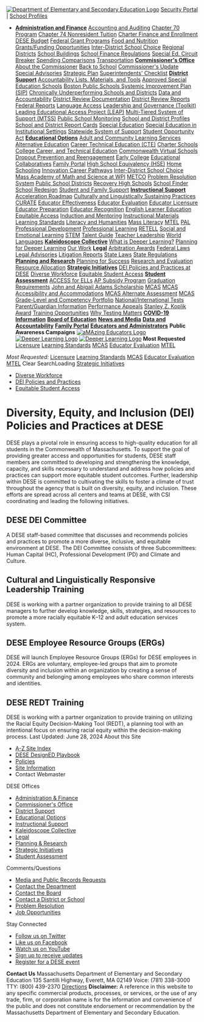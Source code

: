 [![Department of Elementary and Secondary Education Logo](https://www.doe.mass.edu/images/logo-dese-master.png)](https://www.doe.mass.edu/csi/</>)
[Security Portal](https://www.doe.mass.edu/csi/<https:/gateway.edu.state.ma.us/>)
| 
[School Profiles](https://www.doe.mass.edu/csi/<https:/profiles.doe.mass.edu/>)
  * [**Administration and Finance**](https://www.doe.mass.edu/csi/</finance/>) [Accounting and Auditing](https://www.doe.mass.edu/csi/</finance/accounting/default.html>) [Chapter 70 Program](https://www.doe.mass.edu/csi/</finance/chapter70/default.html>) [Chapter 74 Nonresident Tuition](https://www.doe.mass.edu/csi/</ccte/policies/admissions/default.html>) [Charter Finance and Enrollment](https://www.doe.mass.edu/csi/</charter/finance/default.html>) [DESE Budget](https://www.doe.mass.edu/csi/</finance/ESEbudget/default.html>) [Federal Grant Programs](https://www.doe.mass.edu/csi/</federalgrants/>) [Food and Nutrition](https://www.doe.mass.edu/csi/</cnp/>) [Grants/Funding Opportunities](https://www.doe.mass.edu/csi/</grants/>) [Inter-District School Choice](https://www.doe.mass.edu/csi/</finance/schoolchoice/default.html>) [Regional Districts](https://www.doe.mass.edu/csi/</finance/regional/default.html>) [School Buildings](https://www.doe.mass.edu/csi/</finance/sbuilding/default.html>) [School Finance Regulations](https://www.doe.mass.edu/csi/</lawsregs/603cmr10.html>) [Special Ed. Circuit Breaker](https://www.doe.mass.edu/csi/</finance/circuitbreaker/default.html>) [Spending Comparisons](https://www.doe.mass.edu/csi/</finance/statistics/default.html>) [Transportation](https://www.doe.mass.edu/csi/</finance/transportation/default.html>) [**Commissioner's Office**](https://www.doe.mass.edu/csi/</commissioner/>) [About the Commissioner](https://www.doe.mass.edu/csi/</commissioner/about.html>) [Back to School](https://www.doe.mass.edu/csi/</commissioner/Back-to-School/default.html>) [Commissioner's Update](https://www.doe.mass.edu/csi/</commissioner/updates.html>) [Special Advisories](https://www.doe.mass.edu/csi/</commissioner/spec-advisories/default.html>) [Strategic Plan](https://www.doe.mass.edu/csi/</research/delivery.html>) [Superintendents' Checklist](https://www.doe.mass.edu/csi/</commissioner/checklist.html>) [**District Support**](https://www.doe.mass.edu/csi/</district-support.html>) [Accountability Lists, Materials, and Tools](https://www.doe.mass.edu/csi/</accountability/lists-tools/default.html>) [Approved Special Education Schools](https://www.doe.mass.edu/csi/</oases/>) [Boston Public Schools Systemic Improvement Plan (SIP)](https://www.doe.mass.edu/csi/</sip/>) [Chronically Underperforming Schools and Districts](https://www.doe.mass.edu/csi/</level5/>) [Data and Accountability](https://www.doe.mass.edu/csi/</DataAccountability.html>) [District Review Documentation](https://www.doe.mass.edu/csi/</accountability/district-review/documentation.html>) [District Review Reports](https://www.doe.mass.edu/csi/</accountability/district-review/default.html>) [Federal Reports](https://www.doe.mass.edu/csi/</accountability/federal/default.html>) [Language Access](https://www.doe.mass.edu/csi/</language-access/>) [Leadership and Governance (Toolkit)](https://www.doe.mass.edu/csi/</accountability/toolkit/default.html>) [Leading Educational Access Project (LEAP)](https://www.doe.mass.edu/csi/</leap/>) [Multi-Tiered System of Support (MTSS)](https://www.doe.mass.edu/csi/</sfss/>) [Public School Monitoring](https://www.doe.mass.edu/csi/</psm/>) [School and District Profiles](https://www.doe.mass.edu/csi/<https:/profiles.doe.mass.edu/>) [School and District Report Cards](https://www.doe.mass.edu/csi/</accountability/report-cards/default.html>) [Special Education](https://www.doe.mass.edu/csi/</sped/>) [Special Education in Institutional Settings](https://www.doe.mass.edu/csi/</seis/>) [Statewide System of Support](https://www.doe.mass.edu/csi/</turnaround/>) [Student Opportunity Act](https://www.doe.mass.edu/csi/</soa/>)
[**Educational Options**](https://www.doe.mass.edu/csi/</educational-options.html>) [Adult and Community Learning Services](https://www.doe.mass.edu/csi/</acls/>) [Alternative Education](https://www.doe.mass.edu/csi/</alted/>) [Career Technical Education (CTE)](https://www.doe.mass.edu/csi/</ccte/pathways/cte/default.html>) [Charter Schools](https://www.doe.mass.edu/csi/</charter/>) [College Career, and Technical Education](https://www.doe.mass.edu/csi/</ccte/>) [Commonwealth Virtual Schools](https://www.doe.mass.edu/csi/</cmvs/>) [Dropout Prevention and Reengagement](https://www.doe.mass.edu/csi/</ccte/sec-supports/massgrad/default.html>) [Early College](https://www.doe.mass.edu/csi/</ccte/pathways/early-college/default.html>) [Educational Collaboratives](https://www.doe.mass.edu/csi/</edcollaboratives/>) [Family Portal](https://www.doe.mass.edu/csi/</families/>) [High School Equivalency (HSE)](https://www.doe.mass.edu/csi/</hse/>) [Home Schooling](https://www.doe.mass.edu/csi/</homeschool/>) [Innovation Career Pathways](https://www.doe.mass.edu/csi/</ccte/pathways/innovation-pathways/default.html>) [Inter-District School Choice](https://www.doe.mass.edu/csi/</finance/schoolchoice/default.html>) [Mass Academy of Math and Science at WPI](https://www.doe.mass.edu/csi/<http:/www.massacademy.org/>) [METCO](https://www.doe.mass.edu/csi/</metco/>) [Problem Resolution System](https://www.doe.mass.edu/csi/</prs/>) [Public School Districts](https://www.doe.mass.edu/csi/<https:/profiles.doe.mass.edu/search/search_link.aspx?orgType=5,12&runOrgSearch=Y&leftNavId=11238>) [Recovery High Schools](https://www.doe.mass.edu/csi/</sfs/rhs/default.html>) [School Finder](https://www.doe.mass.edu/csi/<https:/profiles.doe.mass.edu/search/get_closest_orgs.aspx>) [School Redesign](https://www.doe.mass.edu/csi/</redesign/>) [Student and Family Support](https://www.doe.mass.edu/csi/</sfs/>) [**Instructional Support**](https://www.doe.mass.edu/csi/</instruction/>) [Acceleration Roadmap](https://www.doe.mass.edu/csi/</csdp/roadmap/default.html>) [Culturally and Linguistically Sustaining Practices](https://www.doe.mass.edu/csi/</instruction/culturally-sustaining/default.html>) [CURATE](https://www.doe.mass.edu/csi/</instruction/curate/default.html>) [Educator Effectiveness](https://www.doe.mass.edu/csi/</edeffectiveness/>) [Educator Evaluation](https://www.doe.mass.edu/csi/</edeval/>) [Educator Licensure](https://www.doe.mass.edu/csi/</licensure/>) [Educator Preparation](https://www.doe.mass.edu/csi/</edprep/>) [Educator Recognition](https://www.doe.mass.edu/csi/</amazingeducators/>) [English Learner Education](https://www.doe.mass.edu/csi/</ele/>) [Equitable Access](https://www.doe.mass.edu/csi/</edeffectiveness/equitableaccess/default.html>) [Induction and Mentoring](https://www.doe.mass.edu/csi/</edeffectiveness/mentor/default.html>) [Instructional Materials](https://www.doe.mass.edu/csi/</instruction/impd/default.html>) [Learning Standards](https://www.doe.mass.edu/csi/</frameworks/default.html>) [Literacy and Humanities](https://www.doe.mass.edu/csi/</instruction/literacy-humanities.html>) [Mass Literacy](https://www.doe.mass.edu/csi/</massliteracy/>) [MTEL](https://www.doe.mass.edu/csi/</mtel/> "Massachusetts Tests for Educator Licensure") [PAL](https://www.doe.mass.edu/csi/</pal/> "Performance Assessment for Leaders") [Professional Development](https://www.doe.mass.edu/csi/</pd/>) [Professional Learning](https://www.doe.mass.edu/csi/</edeffectiveness/prof-learning/default.html>) [RETELL](https://www.doe.mass.edu/csi/</retell/>) [Social and Emotional Learning](https://www.doe.mass.edu/csi/</sfs/sel/default.html>) [STEM](https://www.doe.mass.edu/csi/</stem/default.html> "Science, Technology Engineering, and Mathematics") [Talent Guide](https://www.doe.mass.edu/csi/</edeffectiveness/talent-guide/default.html>) [Teacher Leadership](https://www.doe.mass.edu/csi/</edeffectiveness/leadership/default.html>) [World Languages](https://www.doe.mass.edu/csi/</worldlanguages/>)
[**Kaleidoscope Collective**](https://www.doe.mass.edu/csi/</kaleidoscope/>) [What is Deeper Learning?](https://www.doe.mass.edu/csi/</kaleidoscope/overview.html>) [Planning for Deeper Learning](https://www.doe.mass.edu/csi/</kaleidoscope/planning/default.html>) [Our Work](https://www.doe.mass.edu/csi/</kaleidoscope/our-schools.html>) [**Legal**](https://www.doe.mass.edu/csi/</lawsregs/>) [Arbitration Awards](https://www.doe.mass.edu/csi/</lawsregs/arbitration/default.html>) [Federal Laws](https://www.doe.mass.edu/csi/</lawsregs/fedlaws.html>) [Legal Advisories](https://www.doe.mass.edu/csi/</lawsregs/advisories.html>) [Litigation Reports](https://www.doe.mass.edu/csi/</lawsregs/litigation/default.html>) [State Laws](https://www.doe.mass.edu/csi/</lawsregs/statelaws.html>) [State Regulations](https://www.doe.mass.edu/csi/</lawsregs/stateregs.html>) [**Planning and Research**](https://www.doe.mass.edu/csi/</research/>) [Planning for Success](https://www.doe.mass.edu/csi/</research/success/default.html>) [Research and Evaluation](https://www.doe.mass.edu/csi/</research/research-eval.html>) [Resource Allocation](https://www.doe.mass.edu/csi/</research/allocation/default.html>) [**Strategic Initiatives**](https://www.doe.mass.edu/csi/</csi/>) [DEI Policies and Practices at DESE](https://www.doe.mass.edu/csi/</csi/dei.html>) [Diverse Workforce](https://www.doe.mass.edu/csi/</csi/diverse-workforce/default.html>) [Equitable Student Access](https://www.doe.mass.edu/csi/</csi/equitable-stu-access.html>) [**Student Assessment**](https://www.doe.mass.edu/csi/</assessment/>) [ACCESS for ELLs](https://www.doe.mass.edu/csi/</mcas/access/default.html>) [AP Subsidy Program](https://www.doe.mass.edu/csi/</ap/>) [Graduation Requirements](https://www.doe.mass.edu/csi/</mcas/graduation.html>) [John and Abigail Adams Scholarship](https://www.doe.mass.edu/csi/</scholarships/adams/default.html>) [MCAS](https://www.doe.mass.edu/csi/</mcas/default.html> "Massachusetts Comprehensive Assessment System") [MCAS Accessibility and Accommodations](https://www.doe.mass.edu/csi/</mcas/accessibility/default.html>) [MCAS Alternate Assessment](https://www.doe.mass.edu/csi/</mcas/alt/default.html>) [MCAS Grade-Level and Competency Portfolio](https://www.doe.mass.edu/csi/</mcas/cd-reqs/default.html>) [National/International Tests](https://www.doe.mass.edu/csi/</mcas/natl-intl/default.html>) [Parent/Guardian Information](https://www.doe.mass.edu/csi/</mcas/parents/default.html>) [Performance Appeals](https://www.doe.mass.edu/csi/</mcasappeals/default.html>) [Stanley Z. Koplik Award](https://www.doe.mass.edu/csi/</scholarships/mastery/default.html>) [Training Opportunities](https://www.doe.mass.edu/csi/</mcas/training.html>) [Why Testing Matters](https://www.doe.mass.edu/csi/</mcas/TestingMatters.html>)
[**COVID-19 Information**](https://www.doe.mass.edu/csi/</covid19/>)
[**Board of Education**](https://www.doe.mass.edu/csi/</bese/>)
[**News and Media**](https://www.doe.mass.edu/csi/</news/>)
[**Data and Accountability**](https://www.doe.mass.edu/csi/</DataAccountability.html>)
[**Family Portal**](https://www.doe.mass.edu/csi/</families/>)
[**Educators and Administrators**](https://www.doe.mass.edu/csi/</EducatorsAdmins.html>)
**Public Awareness Campaigns** [![aMAzing Educators Logo](https://www.doe.mass.edu/images/www/amazingeducators-menu-white.png)](https://www.doe.mass.edu/csi/</amazingeducators/>) [![Deeper Learning Logo](https://www.doe.mass.edu/images/www/deeperlearning-menu-white.png)](https://www.doe.mass.edu/csi/</deeperlearning/>) [![Deeper Learning Logo](https://www.doe.mass.edu/images/www/teachmass-menu-white.png)](https://www.doe.mass.edu/csi/</teach/>)
**Most Requested** [Licensure](https://www.doe.mass.edu/csi/</licensure/>) [Learning Standards](https://www.doe.mass.edu/csi/</frameworks/>) [MCAS](https://www.doe.mass.edu/csi/</mcas/>) [Educator Evaluation](https://www.doe.mass.edu/csi/</edeval/>) [MTEL](https://www.doe.mass.edu/csi/</mtel/>)


_Most Requested:_
[Licensure](https://www.doe.mass.edu/csi/</licensure/>)
[Learning Standards](https://www.doe.mass.edu/csi/</frameworks/>)
[MCAS](https://www.doe.mass.edu/csi/</mcas/>)
[Educator Evaluation](https://www.doe.mass.edu/csi/</edeval/>)
[MTEL](https://www.doe.mass.edu/csi/</mtel/>)
Clear
SearchLoading
[Strategic Initiatives](https://www.doe.mass.edu/csi/</csi/>)
  * [Diverse Workforce](https://www.doe.mass.edu/csi/</csi/diverse-workforce/default.html>)
  * [DEI Policies and Practices](https://www.doe.mass.edu/csi/</csi/dei.html>)
  * [Equitable Student Access](https://www.doe.mass.edu/csi/</csi/equitable-stu-access.html>)


# Diversity, Equity, and Inclusion (DEI) Policies and Practices at DESE
DESE plays a pivotal role in ensuring access to high-quality education for all students in the Commonwealth of Massachusetts. To support the goal of providing greater access and opportunities for students, DESE staff members are committed to developing and strengthening the knowledge, capacity, and skills necessary to understand and address how policies and practices can support more equitable student outcomes. Further, leadership within DESE is committed to cultivating the skills to foster a climate of trust throughout the agency that is built on diversity, equity, and inclusion. These efforts are spread across all centers and teams at DESE, with CSI coordinating and leading the following initiatives.
## DESE DEI Committee
A DESE staff-based committee that discusses and recommends policies and practices to promote a more diverse, inclusive, and equitable environment at DESE. The DEI Committee consists of three Subcommittees: Human Capital (HC), Professional Development (PD) and Climate and Culture.
## Cultural and Linguistically Responsive Leadership Training
DESE is working with a partner organization to provide training to all DESE managers to further develop knowledge, skills, strategies, and resources to promote a more racially equitable K–12 and adult education services system.
## DESE Employee Resource Groups (ERGs)
DESE will launch Employee Resource Groups (ERGs) for DESE employees in 2024. ERGs are voluntary, employee-led groups that aim to promote diversity and inclusion within an organization by creating a sense of community and belonging among employees who share common interests and identities.
## DESE REDT Training
DESE is working with a partner organization to provide training on utilizing the Racial Equity Decision-Making Tool (REDT), a planning tool with an intentional focus on ensuring racial equity within the decision-making process.
Last Updated: June 28, 2024
[](https://www.doe.mass.edu/csi/<#high>)
About this Site
  * [A-Z Site Index](https://www.doe.mass.edu/csi/</resources/A-Zindex.html>)
  * [DESE DesignED Playbook](https://www.doe.mass.edu/csi/</resources/designED-playbook/default.html>)
  * [Policies](https://www.doe.mass.edu/csi/</resources/policy.html>)
  * [Site Information](https://www.doe.mass.edu/csi/</resources/howto.html>)
  * Contact Webmaster


DESE Offices
  * [Administration & Finance](https://www.doe.mass.edu/csi/</finance/>)
  * [Commissioner's Office](https://www.doe.mass.edu/csi/</commissioner/>)
  * [District Support](https://www.doe.mass.edu/csi/</district-support.html>)
  * [Educational Options](https://www.doe.mass.edu/csi/</educational-options.html>)
  * [Instructional Support](https://www.doe.mass.edu/csi/</instruction/>)
  * [Kaleidoscope Collective](https://www.doe.mass.edu/csi/</kaleidoscope/>)
  * [Legal](https://www.doe.mass.edu/csi/</lawsregs/>)
  * [Planning & Research](https://www.doe.mass.edu/csi/</research/>)
  * [Strategic Initiatives](https://www.doe.mass.edu/csi/</csi/>)
  * [Student Assessment](https://www.doe.mass.edu/csi/</assessment/>)


Comments/Questions
  * [Media and Public Records Requests](https://www.doe.mass.edu/csi/</news/>)
  * [Contact the Department](https://www.doe.mass.edu/csi/</contact/>)
  * [Contact the Board](https://www.doe.mass.edu/csi/</bese/contactinfo.html>)
  * [Contact a District or School](https://www.doe.mass.edu/csi/<https:/profiles.doe.mass.edu/search/search.aspx?leftNavId=11238>)
  * [Problem Resolution](https://www.doe.mass.edu/csi/</prs/>)
  * [Job Opportunities](https://www.doe.mass.edu/csi/</jobs/>)


Stay Connected
  * [Follow us on Twitter](https://www.doe.mass.edu/csi/<https:/twitter.com/maschoolsk12>)
  * [Like us on Facebook](https://www.doe.mass.edu/csi/<https:/www.facebook.com/MassachusettsDESE/>)
  * [Watch us on YouTube](https://www.doe.mass.edu/csi/<https:/www.youtube.com/user/massachusettsese>)
  * [Sign up to receive updates](https://www.doe.mass.edu/csi/</news/newsletter-signup.aspx>)
  * [Register for a DESE event](https://www.doe.mass.edu/csi/</events.aspx>)


**Contact Us**
Massachusetts Department of Elementary and Secondary Education 135 Santilli Highway, Everett, MA 02149
Voice: (781) 338-3000 TTY: (800) 439-2370
[ Directions](https://www.doe.mass.edu/csi/</contact/dese-directions.html>)
**Disclaimer:** A reference in this website to any specific commercial products, processes, or services, or the use of any trade, firm, or corporation name is for the information and convenience of the public and does not constitute endorsement or recommendation by the Massachusetts Department of Elementary and Secondary Education.
